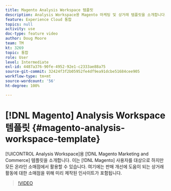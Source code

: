 ```yaml
---
title: Magento Analysis Workspace 템플릿
description: Analysis Workspace용 Magento 마케팅 및 상거래 템플릿을 소개합니다.
feature: Experience Cloud 통합
topics: null
activity: use
doc-type: feature video
author: Doug Moore
team: TM
kt: 3269
topic: 통합
role: User
level: Intermediate
exl-id: 4487a376-90fe-4952-92e1-c2333ae88a75
source-git-commit: 32424f3f2b05952fe4df9ea91dcbe51684cee905
workflow-type: tm+mt
source-wordcount: '56'
ht-degree: 100%

---
```


# [!DNL Magento] Analysis Workspace 템플릿 {#magento-analysis-workspace-template}

[!UICONTROL Analysis Workspace]용 [!DNL Magento Marketing and Commerce] 템플릿을 소개합니다. 이는 [!DNL Magento] 사용자를 대상으로 하지만 모든 온라인 소매점에서 활용할 수 있습니다. 여기에는 판매 개선에 도움이 되는 상거래 활동에 대한 소매점을 위해 미리 제작된 인사이트가 포함됩니다.

>[!VIDEO](https://video.tv.adobe.com/v/28164/?quality=12)
